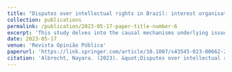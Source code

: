 ```yaml
---
title: "Disputes over intellectual rights in Brazil: interest organisations and their impacts on copyright law"
collection: publications
permalink: /publication/2023-05-17-paper-title-number-6
excerpt: 'This study delves into the causal mechanisms underlying issue salience and business influence through a detailed case study on copyright reform in Brazil. I utilised bibliographical and documentary research methods to examine the statuses and legislative agendas of various groups and stakeholders invested in either maintaining or altering copyright laws. By scrutinising public hearings and draft bills discussed within a special committee of the Chamber of Deputies, I mapped out the policy participants and their political inclinations. Employing a combination of process tracing and preference attainment, the analysis aimed to identify the winners and losers in this discourse and the strategies they employed to achieve their objectives. In contrast to previous findings, the case study revealed that certain participants acted as countervailing forces against powerful groups, although business organisations still managed to secure minor concessions.'
date: 2023-05-17
venue: 'Revista Opinião Pública'
paperurl: 'https://link.springer.com/article/10.1007/s43545-023-00662-2'
citation: 'Albrecht, Nayara. (2023). &quot;Disputes over intellectual rights in Brazil: interest organisations and their impacts on copyright law. &quot; <i>SN Social Sciences</i>. 1(3).'
---
```

